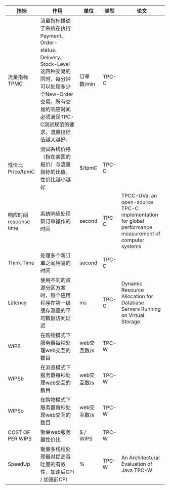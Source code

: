 | 指标                 | 作用                                       | 单位       | 类型    | 论文                                       |
| ------------------ | ---------------------------------------- | -------- | ----- | ---------------------------------------- |
| 流量指标TPMC           | 流量指标描述了系统在执行Payment、Order-status、Delivery、Stock-Level这四种交易的同时，每分钟可以处理多少个New-Order交易。所有交易的响应时间必须满足TPC-C测试规范的要求。流量指标值越大越好。 | 订单数/min  | TPC-C |                                          |
| 性价比Price/tpmC      | 测试系统价格（指在美国的报价）与流量指标的比值。性价比越小越好          | $/tpmC   | TPC-C |                                          |
| 响应时间 response time | 系统响应处理新订单操作的时间                           | second   | TPC-C | TPCC-UVa: an open-source TPC-C implementation for global performance measurement of computer systems |
| Think Time         | 处理多个新订单之间相隔的时间                           | second   | TPC-C |                                          |
| Latency            | 使用不同的资源分区方案时，每个应用程序在第一级缓存测量的平均数据访问延迟     | ms       | TPC-C | Dynamic Resource Allocation for Database Servers Running on Virtual Storage |
| WIPS               | 在购物模式下服务器每秒处理web交互的数目                    | web交互数/s | TPC-W |                                          |
| WIPSb              | 在浏览模式下服务器每秒处理web交互的数目                    | web交互数/s | TPC-W |                                          |
| WIPSo              | 在购物模式下服务器每秒处理web交互的数目                    | web交互数/s | TPC-W |                                          |
| COST OF PER WIPS   | 衡量web服务器性价比                              | $ / WIPS | TPC-W |                                          |
| SpeedUp            | 衡量多线程处理器对提高吞吐量的有效性，加速后CPI / 加速前CPI       | %        | TPC-W | An Architectural Evaluation of Java TPC-W |

